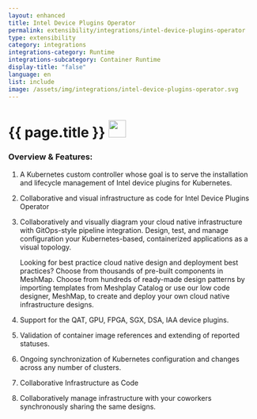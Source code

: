 ```yaml
---
layout: enhanced
title: Intel Device Plugins Operator
permalink: extensibility/integrations/intel-device-plugins-operator
type: extensibility
category: integrations
integrations-category: Runtime
integrations-subcategory: Container Runtime
display-title: "false"
language: en
list: include
image: /assets/img/integrations/intel-device-plugins-operator.svg
---
```


<h1>{{ page.title }} <img src="{{ page.image }}" style="width: 35px; height: 35px;" /></h1>


<!-- This needs replaced with the Category property, not the sub-category.
 #### About: A Kubernetes custom controller whose goal is to serve the installation and lifecycle management of Intel device plugins for Kubernetes. -->

### Overview & Features:

1. A Kubernetes custom controller whose goal is to serve the installation and lifecycle management of Intel device plugins for Kubernetes.

2. Collaborative and visual infrastructure as code for Intel Device Plugins Operator

4. 
    Collaboratively and visually diagram your cloud native infrastructure with GitOps-style pipeline integration. Design, test, and manage configuration your Kubernetes-based, containerized applications as a visual topology.



    Looking for best practice cloud native design and deployment best practices? Choose from thousands of pre-built components in MeshMap. Choose from hundreds of ready-made design patterns by importing templates from Meshplay Catalog or use our low code designer, MeshMap, to create and deploy your own cloud native infrastructure designs.



5. Support for the QAT, GPU, FPGA, SGX, DSA, IAA device plugins.

6. Validation of container image references and extending of reported statuses.

7. Ongoing synchronization of Kubernetes configuration and changes across any number of clusters.

8. Collaborative Infrastructure as Code

9. Collaboratively manage infrastructure with your coworkers synchronously sharing the same designs.

